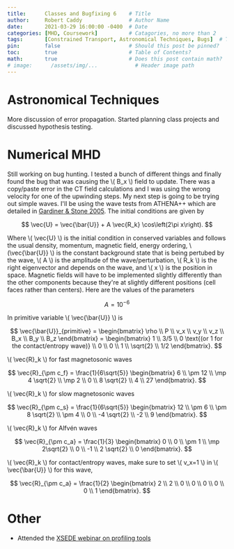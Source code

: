 ```yaml
---
title:      Classes and Bugfixing 6    # Title
author:     Robert Caddy               # Author Name
date:       2021-03-29 16:00:00 -0400  # Date
categories: [MHD, Coursework]          # Catagories, no more than 2
tags:       [Constrained Transport, Astronomical Techniques, Bugs]  # Tags, any number
pin:        false                      # Should this post be pinned?
toc:        true                       # Table of Contents?
math:       true                       # Does this post contain math?
# image:      /assets/img/...            # Header image path
---
```


# Astronomical Techniques
More discussion of error propagation. Started planning class projects and
discussed hypothesis testing.


# Numerical MHD
Still working on bug hunting. I tested a bunch of different things and finally
found the bug that was causing the \\( B_x \\) field to update. There was a
copy/paste error in the CT field calculations and I was using the wrong velocity
for one of the upwinding steps. My next step is going to be trying out simple
waves. I'll be using the wave tests from ATHENA++ which are detailed in
[Gardiner & Stone 2005](https://arxiv.org/abs/astro-ph/0501557). The initial conditions are given by

$$
    \vec{U} = \vec{\bar{U}} + A \vec{R_k} \cos\left(2\pi x\right).
$$

Where \\( \vec{U} \\) is the initial condition in conserved variables and
follows the usual density, momentum, magnetic field, energy ordering,
\\(\vec{\bar{U}} \\) is the constant background state that is being pertubed by
the wave, \\( A \\) is the amplitude of the wave/perturbation, \\( R_k \\) is
the right eigenvector and depends on the wave, and \\( x \\) is the position in
space. Magnetic fields will have to be implemented slightly differently than the
other components because they're at slightly different positions (cell faces
rather than centers). Here are the values of the parameters

$$
    A = 10^{-6}
$$

In primitive variable \\( \vec{\bar{U}} \\) is

$$
    \vec{\bar{U}}_{primitive} =
        \begin{bmatrix}
            \rho \\
            P \\
            v_x \\
            v_y \\
            v_z \\
            B_x \\
            B_y \\
            B_z
         \end{bmatrix}
         =
         \begin{bmatrix}
            1 \\
            3/5 \\
            0 \text{(or 1 for the contact/entropy wave)} \\
            0 \\
            0 \\
            1 \\
            \sqrt{2} \\
            1/2
         \end{bmatrix}.
$$

\\( \vec{R}_k \\) for fast magnetosonic waves

$$
    \vec{R}_{\pm c_f} = \frac{1}{6\sqrt{5}}
        \begin{bmatrix}
            6 \\
            \pm 12 \\
            \mp 4 \sqrt{2} \\
            \mp 2 \\
            0 \\
            8 \sqrt{2} \\
            4 \\
            27
         \end{bmatrix}.
$$


\\( \vec{R}_k \\) for slow magnetosonic waves

$$
    \vec{R}_{\pm c_s} = \frac{1}{6\sqrt{5}}
        \begin{bmatrix}
            12 \\
            \pm 6 \\
            \pm 8 \sqrt{2} \\
            \pm 4 \\
            0 \\
            -4 \sqrt{2} \\
            -2 \\
            9
         \end{bmatrix}.
$$

\\( \vec{R}_k \\) for Alfvén waves

$$
    \vec{R}_{\pm c_a} = \frac{1}{3}
        \begin{bmatrix}
            0 \\
            0 \\
            \pm 1 \\
            \mp 2\sqrt{2} \\
            0 \\
            -1 \\
            2 \sqrt{2} \\
            0
        \end{bmatrix}.
$$

\\( \vec{R}_k \\) for contact/entropy waves, make sure to set \\( v_x=1 \\) in
\\( \vec{\bar{U}} \\) for this wave,

$$
    \vec{R}_{\pm c_a} = \frac{1}{2}
        \begin{bmatrix}
            2 \\
            2 \\
            0 \\
            0 \\
            0 \\
            0 \\
            0 \\
            1
        \end{bmatrix}.
$$


# Other
- Attended the [XSEDE webinar on profiling tools](https://portal.xsede.org/user-news/-/news/item/12762)